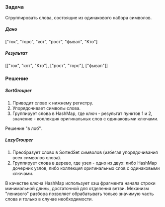 ### Задача ###
Сгруппировать слова, состоящие из одинакового набора символов.

##### Дано #####
["ток", "торс", "кот", "рост", "фывап", "Кто"]
##### Результат #####
[["ток", "кот", "Кто"], ["рост", "торс"], ["фывап"]]

### Решение ###

##### SortGrouper #####

1. Приводит слово к нижнему регистру.
2. Упорядочивает символы слова.
3. Группирует слова в HashMap,
где ключ - результат пунктов 1 и 2, значение - коллекция оригинальных слов с одинаковыми ключами.

Решение "в лоб".

##### LazyGrouper #####

1. Преобразует слово в SortedSet символов (избегая упорядочивания всех символов слова).
2. Группирует слова в дерево, где узел - одно из двух:
либо HashMap дочерних узлов, либо коллекция оригинальных слов с одинаковыми ключами.

В качестве ключа HashMap использует хэш фрагмента начала строки минимальной длины, достаточной для отделения ветви.
Механизм "ленивого" разбора позволяет обрабатывать только значимую часть слова и только в случае необходимости.
